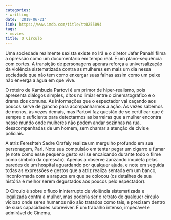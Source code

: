```yaml
---
categories:
- writting
date: '2019-06-21'
link: https://www.imdb.com/title/tt0255094
tags:
- movies
title: O Círculo
---
```


Uma sociedade realmente sexista existe no Irã e o diretor Jafar Panahi filma a opressão como um documentário em tempo real. É um plano-sequência com cortes. A transição de personagens apenas reforça a universalização da violência sistematizada contra as mulheres em mais um dia nessa sociedade que não tem como enxergar suas falhas assim como um peixe não enxerga a água em que vive.

O roteiro de Kambuzia Partovi é um primor de hiper-realismo, pois apresenta diálogos simples, ditos no limiar entre o cinematográfico e o drama dos comuns. As informações que o espectador vai caçando aos poucos serve de gancho para acompanharmos a ação. Às vezes sabemos de menos, às vezes demais, mas Partovi faz questão de se certificar que é sempre o suficiente para detectarmos as barreiras que a mulher encontra nesse mundo onde mulheres não podem andar sozinhas na rua, desacompanhadas de um homem, sem chamar a atenção de civis e policiais.

A atriz Fereshteh Sadre Orafaiy realiza um mergulho profundo em sua personagem, Pari. Note sua compulsão em tentar pegar um cigarro e fumar (e note como esse pequeno gesto vai se encaixando durante todo o filme como símbolo da opressão). Apenas a observe zanzando inquieta pelas paredes de um hospital aguardando por qualquer ajuda, e note em seguida todas as expressões e gestos que a atriz realiza sentada em um banco, inconformada com a arapuca em que se colocou (os detalhes de sua história é melhor serem degustados aos poucos pelo espectador).

O Círculo é sobre o fluxo ininterrupto de violência sistematizada e legalizada contra a mulher, mas poderia ser o retrato de qualquer círculo vicioso onde seres humanos não são tratados como tais, e precisam dentro de suas capacidades sobreviver. É um trabalho intenso, impecável e admirável de Cinema.

